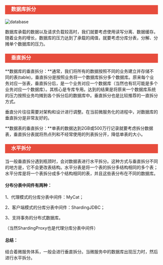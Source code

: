 <h3 style="padding-bottom:6px; padding-left:20px; color:#ffffff; background-color:#E74C3C;">数据库拆分</h3>

![database](https://i.loli.net/2019/01/14/5c3c8c06cd185.jpeg)

数据库承载的数据以及请求负载较高时，我们就要考虑使用读写分离、数据缓存。随着业务的增长，数据库的压力达到了承载的阈值，就要考虑分库分表，分解、分摊单个数据库的压力。



<h3 style="padding-bottom:6px; padding-left:20px; color:#ffffff; background-color:#E74C3C;">垂直拆分</h3>

**数据库的垂直拆分：**通常，我们将所有的数据按照不同的业务建立并存储不同的表(table)，垂直拆分是按照业务将一个数据库拆分多个数据库。原来每个业务对应一张表，垂直拆分后，是一个业务对应一个数据库（当然也有坑可能是多个业务对应一个数据库）。其核心是专库专用。达到的结果是将原来一个数据库系统的压力按照业务均摊到各个拆分后的数据库中。垂直拆分也是比较推荐的一直拆分方式。

垂直分片往往需要对架构和设计进行调整。在当前微服务化的进程中，对数据库的垂直拆分是非常友好的。



**数据表的垂直拆分：**单表的数据达到2GB或500万行记录就要考虑拆分数据表，垂直拆分表就将热点列和不经常使用的列表拆分开，降低单表的大小。



<h3 style="padding-bottom:6px; padding-left:20px; color:#ffffff; background-color:#E74C3C;">水平拆分</h3>

当一般垂直拆分遇到瓶颈时，会对数据表进行水平拆分。这种方式与垂直拆分不同的地方是，它不会更改表结构。水平分表是将一个表的拆分多结构相同的多个表；水平分库是将一个表拆分成多个结构相同的表，并且这些表分布在不同的数据库。



#### 分布分表中间件有两种：

1、代理模式的分库分表中间件：MyCat；

2、客户端模式的分库分表中间件：ShardingJDBC；

3、支持事务的分布式数据库。

（当然ShardingProxy也是代理分库分表中间件）



#### 总结：

结合着微服务体系，一般会进行垂直拆分。当微服务中的数据库出现压力时，然后进行水平拆分。

